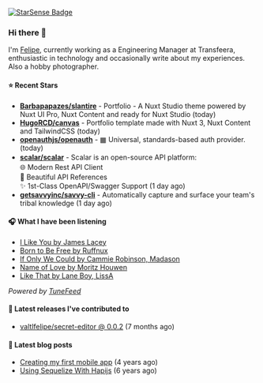 <a href="https://starsense.app/developer-types" target="_blank"><img src="https://starsense.app/api/badge/?user=valtlfelipe" alt="StarSense Badge"></a>

### Hi there 👋

I'm [Felipe](https://felipevm.com), currently working as a Engineering Manager at Transfeera, enthusiastic in technology and occasionally write about my experiences. Also a hobby photographer.

#### ⭐ Recent Stars
- **[Barbapapazes/slantire](https://github.com/Barbapapazes/slantire)** - Portfolio - A Nuxt Studio theme powered by Nuxt UI Pro, Nuxt Content and ready for Nuxt Studio (today)
- **[HugoRCD/canvas](https://github.com/HugoRCD/canvas)** - Portfolio template made with Nuxt 3, Nuxt Content and TailwindCSS (today)
- **[openauthjs/openauth](https://github.com/openauthjs/openauth)** - ▦ Universal, standards-based auth provider. (today)
- **[scalar/scalar](https://github.com/scalar/scalar)** - Scalar is an open-source API platform:　　　　　　　　　　　　　　　　　　　　　　　　　　　　　　　　　　　　　　　🌐 Modern Rest API Client　　　　　　　　　　　　　　　　　　　　　　　　　　　　　　　　　　　　　　　　📖 Beautiful API References　　　　　　　　　　　　　　　　　　　　　　　　　　　　　　　　　　　　　　　　✨ 1st-Class OpenAPI/Swagger Support (1 day ago)
- **[getsavvyinc/savvy-cli](https://github.com/getsavvyinc/savvy-cli)** - Automatically capture and surface your team&#39;s tribal knowledge (1 day ago)

#### 🎧 What I have been listening
- [I Like You by James Lacey](https://open.spotify.com/track/44VCpf748U2ODV5EfXnjB3)
- [Born to Be Free by Ruffnux](https://open.spotify.com/track/1SG8N1R6jboiXkfboZGxVX)
- [If Only We Could by Cammie Robinson, Madason](https://open.spotify.com/track/5L2AN0eg1XN7SMLX5JEssj)
- [Name of Love by Moritz Houwen](https://open.spotify.com/track/3ElbOy8W6X78ASAcV4RgTI)
- [Like That by Lane Boy, LissA](https://open.spotify.com/track/452IPXUtixq2BXVPxsUtHh)

_Powered by [TuneFeed](https://tunefeed.app?ref=valtlfelipe-gh-profile)_ 

#### 🚀 Latest releases I've contributed to


- [valtlfelipe/secret-editor @ 0.0.2](https://github.com/valtlfelipe/secret-editor/releases/tag/0.0.2) (7 months ago)

#### 📄 Latest blog posts
- [Creating my first mobile app](https://felipevm.com/posts/creating-my-first-mobile-app/) (4 years ago)
- [Using Sequelize With Hapijs](https://felipevm.com/posts/using-sequelize-with-hapijs/) (6 years ago)
